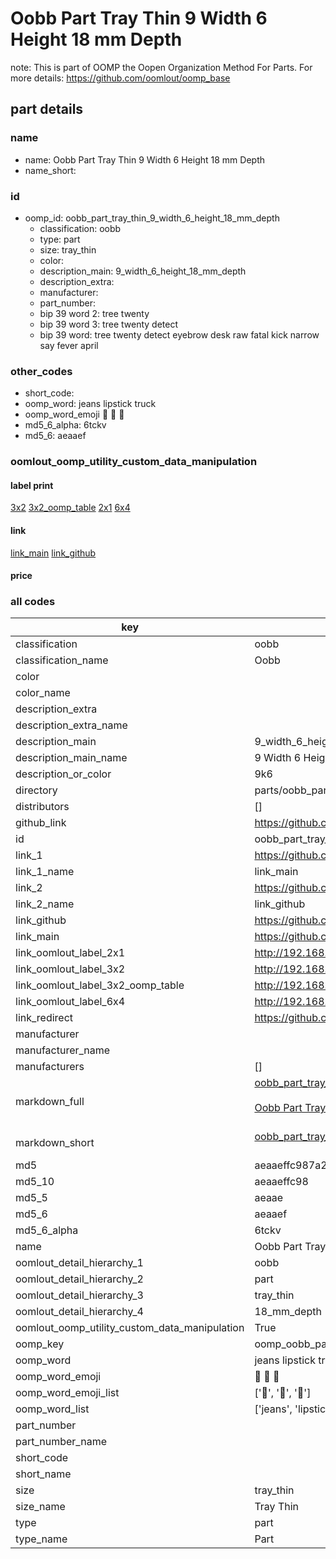 # Oobb Part Tray Thin 9 Width 6 Height 18 mm Depth  

note: This is part of OOMP the Oopen Organization Method For Parts. For more details: https://github.com/oomlout/oomp_base

##  part details
  







### name
* name: Oobb Part Tray Thin 9 Width 6 Height 18 mm Depth
* name_short: 
### id
* oomp_id: oobb_part_tray_thin_9_width_6_height_18_mm_depth
  * classification: oobb
  * type: part
  * size: tray_thin
  * color: 
  * description_main: 9_width_6_height_18_mm_depth
  * description_extra: 
  * manufacturer: 
  * part_number: 
  * bip 39 word 2: tree twenty
  * bip 39 word 3: tree twenty detect
  * bip 39 word: tree twenty detect eyebrow desk raw fatal kick narrow say fever april

### other_codes
* short_code: 
* oomp_word: jeans lipstick truck
* oomp_word_emoji :jeans: :lipstick: :truck:
* md5_6_alpha: 6tckv
* md5_6: aeaaef






### oomlout_oomp_utility_custom_data_manipulation
#### label print
[3x2](http://192.168.1.245:1112/?label=oomp%206tckv)
[3x2_oomp_table](http://192.168.1.108:1112/?label=oomp%206tckv)
[2x1](http://192.168.1.242:1112/?label=oomp%206tckv)
[6x4](http://192.168.1.55:1112/?label=oomp%206tckv)    

#### link

[link_main](https://github.com/oomlout/oomlout_oomp_version_1_messy/tree/main/parts/oobb_part_tray_thin_9_width_6_height_18_mm_depth) [link_github](https://github.com/oomlout/oomlout_oomp_version_1_messy/tree/main/parts/oobb_part_tray_thin_9_width_6_height_18_mm_depth)                             

#### price







### all codes 
| key | value |  
| --- | --- |  
| classification | oobb |  
| classification_name | Oobb |  
| color |  |  
| color_name |  |  
| description_extra |  |  
| description_extra_name |  |  
| description_main | 9_width_6_height_18_mm_depth |  
| description_main_name | 9 Width 6 Height 18 mm Depth |  
| description_or_color | 9k6 |  
| directory | parts/oobb_part_tray_thin_9_width_6_height_18_mm_depth |  
| distributors | [] |  
| github_link | https://github.com/oomlout/oomlout_oomp_part_src/tree/main/parts/oobb_part_tray_thin_9_width_6_height_18_mm_depth |  
| id | oobb_part_tray_thin_9_width_6_height_18_mm_depth |  
| link_1 | https://github.com/oomlout/oomlout_oomp_version_1_messy/tree/main/parts/oobb_part_tray_thin_9_width_6_height_18_mm_depth |  
| link_1_name | link_main |  
| link_2 | https://github.com/oomlout/oomlout_oomp_version_1_messy/tree/main/parts/oobb_part_tray_thin_9_width_6_height_18_mm_depth |  
| link_2_name | link_github |  
| link_github | https://github.com/oomlout/oomlout_oomp_version_1_messy/tree/main/parts/oobb_part_tray_thin_9_width_6_height_18_mm_depth |  
| link_main | https://github.com/oomlout/oomlout_oomp_version_1_messy/tree/main/parts/oobb_part_tray_thin_9_width_6_height_18_mm_depth |  
| link_oomlout_label_2x1 | http://192.168.1.242:1112/?label=oomp%206tckv |  
| link_oomlout_label_3x2 | http://192.168.1.245:1112/?label=oomp%206tckv |  
| link_oomlout_label_3x2_oomp_table | http://192.168.1.108:1112/?label=oomp%206tckv |  
| link_oomlout_label_6x4 | http://192.168.1.55:1112/?label=oomp%206tckv |  
| link_redirect | https://github.com/oomlout/oomlout_oomp_version_1_messy/tree/main/parts/oobb_part_tray_thin_9_width_6_height_18_mm_depth |  
| manufacturer |  |  
| manufacturer_name |  |  
| manufacturers | [] |  
| markdown_full | [oobb_part_tray_thin_9_width_6_height_18_mm_depth](none)<br>[](none)<br>[Oobb Part Tray Thin 9 Width 6 Height 18 Mm Depth](none)<br><br> |  
| markdown_short | [oobb_part_tray_thin_9_width_6_height_18_mm_depth](none)<br><br> |  
| md5 | aeaaeffc987a2a72ca1df51478facf3f |  
| md5_10 | aeaaeffc98 |  
| md5_5 | aeaae |  
| md5_6 | aeaaef |  
| md5_6_alpha | 6tckv |  
| name | Oobb Part Tray Thin 9 Width 6 Height 18 mm Depth |  
| oomlout_detail_hierarchy_1 | oobb |  
| oomlout_detail_hierarchy_2 | part |  
| oomlout_detail_hierarchy_3 | tray_thin |  
| oomlout_detail_hierarchy_4 | 18_mm_depth |  
| oomlout_oomp_utility_custom_data_manipulation | True |  
| oomp_key | oomp_oobb_part_tray_thin_9_width_6_height_18_mm_depth |  
| oomp_word | jeans lipstick truck |  
| oomp_word_emoji | :jeans: :lipstick: :truck: |  
| oomp_word_emoji_list | [':jeans:', ':lipstick:', ':truck:'] |  
| oomp_word_list | ['jeans', 'lipstick', 'truck'] |  
| part_number |  |  
| part_number_name |  |  
| short_code |  |  
| short_name |  |  
| size | tray_thin |  
| size_name | Tray Thin |  
| type | part |  
| type_name | Part |  
